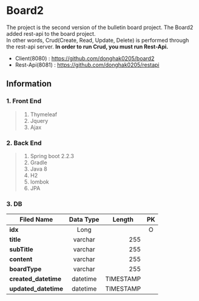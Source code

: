 # Board2
The project is the second version of the bulletin board project. The Board2 added rest-api to the board project.  
In other words, Crud(Create, Read, Update, Delete) is performed through the rest-api server.  **In order to run Crud, you must run Rest-Api.**  
  

* Client(8080) : https://github.com/donghak0205/board2
* Rest-Api(8081) : https://github.com/donghak0205/restapi

## Information
### 1. Front End
 > 1. Thymeleaf
 > 2. Jquery
 > 3. Ajax
 
 
 ### 2. Back End
> 1. Spring boot 2.2.3
> 2. Gradle
> 3. Java 8
> 4. H2
> 5. lombok
> 6. JPA


### 3. DB
|  <center>Filed Name</center> |  <center>Data Type</center> |  <center>Length</center> | <center>PK</center>  |
|:--------|:--------:|--------:|:--------:|
|**idx** | <center>Long </center> | | O| 
|**title** | <center>varchar</center> |255 | | | 
|**subTitle** | <center>varchar</center> |255 | | 
|**content** | <center>varchar </center> |255| | 
|**boardType** | <center>varchar </center> |255 | |
|**created_datetime** | <center>datetime </center> |TIMESTAMP |
|**updated_datetime** | <center>datetime </center> |TIMESTAMP | 
